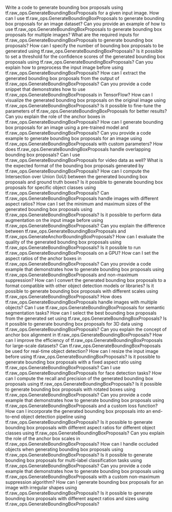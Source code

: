 Write a code to generate bounding box proposals using tf.raw_ops.GenerateBoundingBoxProposals for a given input image.
How can I use tf.raw_ops.GenerateBoundingBoxProposals to generate bounding box proposals for an image dataset?
Can you provide an example of how to use tf.raw_ops.GenerateBoundingBoxProposals to generate bounding box proposals for multiple images?
What are the required inputs for tf.raw_ops.GenerateBoundingBoxProposals to generate bounding box proposals?
How can I specify the number of bounding box proposals to be generated using tf.raw_ops.GenerateBoundingBoxProposals?
Is it possible to set a threshold for the confidence scores of the generated bounding box proposals using tf.raw_ops.GenerateBoundingBoxProposals?
Can you explain how to preprocess the input image before using tf.raw_ops.GenerateBoundingBoxProposals?
How can I extract the generated bounding box proposals from the output of tf.raw_ops.GenerateBoundingBoxProposals?
Can you provide a code snippet that demonstrates how to use tf.raw_ops.GenerateBoundingBoxProposals in TensorFlow?
How can I visualize the generated bounding box proposals on the original image using tf.raw_ops.GenerateBoundingBoxProposals?
Is it possible to fine-tune the parameters of tf.raw_ops.GenerateBoundingBoxProposals for better results?
Can you explain the role of the anchor boxes in tf.raw_ops.GenerateBoundingBoxProposals?
How can I generate bounding box proposals for an image using a pre-trained model and tf.raw_ops.GenerateBoundingBoxProposals?
Can you provide a code example to generate bounding box proposals for an image using tf.raw_ops.GenerateBoundingBoxProposals with custom parameters?
How does tf.raw_ops.GenerateBoundingBoxProposals handle overlapping bounding box proposals?
Can I use tf.raw_ops.GenerateBoundingBoxProposals for video data as well?
What is the expected format of the bounding box proposals generated by tf.raw_ops.GenerateBoundingBoxProposals?
How can I compute the Intersection over Union (IoU) between the generated bounding box proposals and ground truth boxes?
Is it possible to generate bounding box proposals for specific object classes using tf.raw_ops.GenerateBoundingBoxProposals?
Can tf.raw_ops.GenerateBoundingBoxProposals handle images with different aspect ratios?
How can I set the minimum and maximum sizes of the generated bounding box proposals using tf.raw_ops.GenerateBoundingBoxProposals?
Is it possible to perform data augmentation on the input image before using tf.raw_ops.GenerateBoundingBoxProposals?
Can you explain the difference between tf.raw_ops.GenerateBoundingBoxProposals and tf.raw_ops.GenerateAnchorBoundingBoxProposals?
How can I evaluate the quality of the generated bounding box proposals using tf.raw_ops.GenerateBoundingBoxProposals?
Is it possible to run tf.raw_ops.GenerateBoundingBoxProposals on a GPU?
How can I set the aspect ratios of the anchor boxes in tf.raw_ops.GenerateBoundingBoxProposals?
Can you provide a code example that demonstrates how to generate bounding box proposals using tf.raw_ops.GenerateBoundingBoxProposals and non-maximum suppression?
How can I convert the generated bounding box proposals to a format compatible with other object detection models or libraries?
Is it possible to generate bounding box proposals with different scales using tf.raw_ops.GenerateBoundingBoxProposals?
How does tf.raw_ops.GenerateBoundingBoxProposals handle images with multiple objects?
Can I use tf.raw_ops.GenerateBoundingBoxProposals for semantic segmentation tasks?
How can I select the best bounding box proposals from the generated set using tf.raw_ops.GenerateBoundingBoxProposals?
Is it possible to generate bounding box proposals for 3D data using tf.raw_ops.GenerateBoundingBoxProposals?
Can you explain the concept of anchor box alignment in tf.raw_ops.GenerateBoundingBoxProposals?
How can I improve the efficiency of tf.raw_ops.GenerateBoundingBoxProposals for large-scale datasets?
Can tf.raw_ops.GenerateBoundingBoxProposals be used for real-time object detection?
How can I resize the input image before using tf.raw_ops.GenerateBoundingBoxProposals?
Is it possible to generate bounding box proposals with a fixed aspect ratio using tf.raw_ops.GenerateBoundingBoxProposals?
Can I use tf.raw_ops.GenerateBoundingBoxProposals for face detection tasks?
How can I compute the recall and precision of the generated bounding box proposals using tf.raw_ops.GenerateBoundingBoxProposals?
Is it possible to generate bounding box proposals with rotated boxes using tf.raw_ops.GenerateBoundingBoxProposals?
Can you provide a code example that demonstrates how to generate bounding box proposals using tf.raw_ops.GenerateBoundingBoxProposals and a custom loss function?
How can I incorporate the generated bounding box proposals into an end-to-end object detection pipeline using tf.raw_ops.GenerateBoundingBoxProposals?
Is it possible to generate bounding box proposals with different aspect ratios for different object classes using tf.raw_ops.GenerateBoundingBoxProposals?
Can you explain the role of the anchor box scales in tf.raw_ops.GenerateBoundingBoxProposals?
How can I handle occluded objects when generating bounding box proposals using tf.raw_ops.GenerateBoundingBoxProposals?
Is it possible to generate bounding box proposals for multi-label classification tasks using tf.raw_ops.GenerateBoundingBoxProposals?
Can you provide a code example that demonstrates how to generate bounding box proposals using tf.raw_ops.GenerateBoundingBoxProposals with a custom non-maximum suppression algorithm?
How can I generate bounding box proposals for an image with irregular shapes using tf.raw_ops.GenerateBoundingBoxProposals?
Is it possible to generate bounding box proposals with different aspect ratios and sizes using tf.raw_ops.GenerateBoundingBoxProposals?